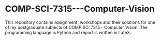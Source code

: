 # COMP-SCI-7315---Computer-Vision
This repository contains assignment, workshops and their solutions for one of my postgraduate subjects of COMP SCI 7315 - Computer Vision. The programming language is Python and report is written in LateX. 
